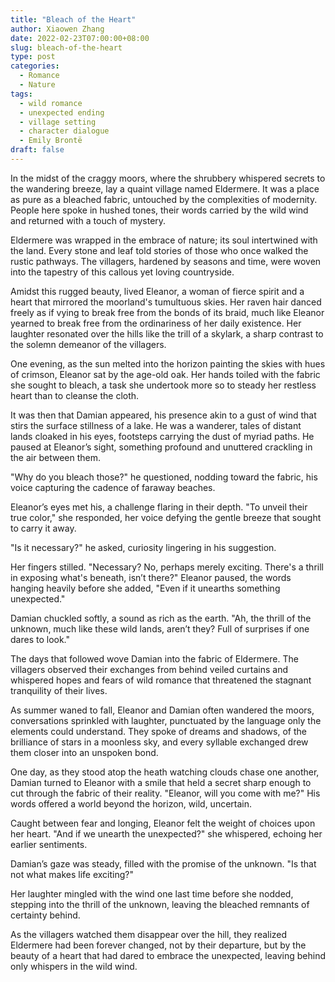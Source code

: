 ```yaml
---
title: "Bleach of the Heart"
author: Xiaowen Zhang
date: 2022-02-23T07:00:00+08:00
slug: bleach-of-the-heart
type: post
categories:
  - Romance
  - Nature
tags:
  - wild romance
  - unexpected ending
  - village setting
  - character dialogue
  - Emily Brontë
draft: false
---
```


In the midst of the craggy moors, where the shrubbery whispered secrets to the wandering breeze, lay a quaint village named Eldermere. It was a place as pure as a bleached fabric, untouched by the complexities of modernity. People here spoke in hushed tones, their words carried by the wild wind and returned with a touch of mystery. 

Eldermere was wrapped in the embrace of nature; its soul intertwined with the land. Every stone and leaf told stories of those who once walked the rustic pathways. The villagers, hardened by seasons and time, were woven into the tapestry of this callous yet loving countryside.

Amidst this rugged beauty, lived Eleanor, a woman of fierce spirit and a heart that mirrored the moorland's tumultuous skies. Her raven hair danced freely as if vying to break free from the bonds of its braid, much like Eleanor yearned to break free from the ordinariness of her daily existence. Her laughter resonated over the hills like the trill of a skylark, a sharp contrast to the solemn demeanor of the villagers.

One evening, as the sun melted into the horizon painting the skies with hues of crimson, Eleanor sat by the age-old oak. Her hands toiled with the fabric she sought to bleach, a task she undertook more so to steady her restless heart than to cleanse the cloth. 

It was then that Damian appeared, his presence akin to a gust of wind that stirs the surface stillness of a lake. He was a wanderer, tales of distant lands cloaked in his eyes, footsteps carrying the dust of myriad paths. He paused at Eleanor’s sight, something profound and unuttered crackling in the air between them.

"Why do you bleach those?" he questioned, nodding toward the fabric, his voice capturing the cadence of faraway beaches.

Eleanor’s eyes met his, a challenge flaring in their depth. "To unveil their true color," she responded, her voice defying the gentle breeze that sought to carry it away.

"Is it necessary?" he asked, curiosity lingering in his suggestion.

Her fingers stilled. "Necessary? No, perhaps merely exciting. There's a thrill in exposing what's beneath, isn’t there?" Eleanor paused, the words hanging heavily before she added, "Even if it unearths something unexpected."

Damian chuckled softly, a sound as rich as the earth. "Ah, the thrill of the unknown, much like these wild lands, aren’t they? Full of surprises if one dares to look."

The days that followed wove Damian into the fabric of Eldermere. The villagers observed their exchanges from behind veiled curtains and whispered hopes and fears of wild romance that threatened the stagnant tranquility of their lives.

As summer waned to fall, Eleanor and Damian often wandered the moors, conversations sprinkled with laughter, punctuated by the language only the elements could understand. They spoke of dreams and shadows, of the brilliance of stars in a moonless sky, and every syllable exchanged drew them closer into an unspoken bond.

One day, as they stood atop the heath watching clouds chase one another, Damian turned to Eleanor with a smile that held a secret sharp enough to cut through the fabric of their reality. "Eleanor, will you come with me?" His words offered a world beyond the horizon, wild, uncertain.

Caught between fear and longing, Eleanor felt the weight of choices upon her heart. "And if we unearth the unexpected?" she whispered, echoing her earlier sentiments.

Damian’s gaze was steady, filled with the promise of the unknown. "Is that not what makes life exciting?"

Her laughter mingled with the wind one last time before she nodded, stepping into the thrill of the unknown, leaving the bleached remnants of certainty behind.

As the villagers watched them disappear over the hill, they realized Eldermere had been forever changed, not by their departure, but by the beauty of a heart that had dared to embrace the unexpected, leaving behind only whispers in the wild wind.